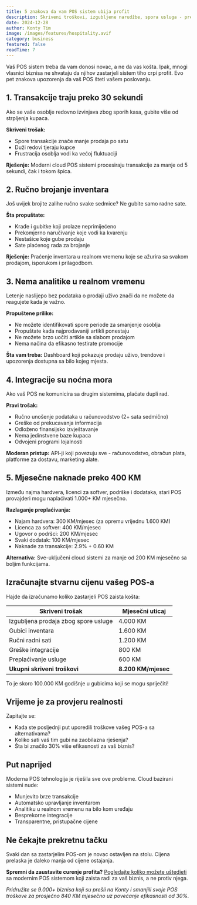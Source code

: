 ```yaml
---
title: 5 znakova da vam POS sistem ubija profit
description: Skriveni troškovi, izgubljene narudžbe, spora usluga - prepoznajte znakove upozorenja prije nego što bude kasno.
date: 2024-12-28
author: Konty Tim
image: /images/features/hospitality.avif
category: business
featured: false
readTime: 7
---
```


Vaš POS sistem treba da vam donosi novac, a ne da vas košta. Ipak, mnogi vlasnici biznisa ne shvataju da njihov zastarjeli sistem tiho crpi profit. Evo pet znakova upozorenja da vaš POS šteti vašem poslovanju.

## 1. Transakcije traju preko 30 sekundi

Ako se vaše osoblje redovno izvinjava zbog sporih kasa, gubite više od strpljenja kupaca.

**Skriveni trošak:**
- Spore transakcije znače manje prodaja po satu
- Duži redovi tjeraju kupce
- Frustracija osoblja vodi ka većoj fluktuaciji

**Rješenje:** Moderni cloud POS sistemi procesiraju transakcije za manje od 5 sekundi, čak i tokom špica.

## 2. Ručno brojanje inventara

Još uvijek brojite zalihe ručno svake sedmice? Ne gubite samo radne sate.

**Šta propuštate:**
- Krađe i gubitke koji prolaze neprimijećeno
- Prekomjerno naručivanje koje vodi ka kvarenju
- Nestašice koje gube prodaju
- Sate plaćenog rada za brojanje

**Rješenje:** Praćenje inventara u realnom vremenu koje se ažurira sa svakom prodajom, isporukom i prilagodbom.

## 3. Nema analitike u realnom vremenu

Letenje naslijepo bez podataka o prodaji uživo znači da ne možete da reagujete kada je važno.

**Propuštene prilike:**
- Ne možete identifikovati spore periode za smanjenje osoblja
- Propuštate kada najprodavaniji artikli ponestaju
- Ne možete brzo uočiti artikle sa slabom prodajom
- Nema načina da efikasno testirate promocije

**Šta vam treba:** Dashboard koji pokazuje prodaju uživo, trendove i upozorenja dostupna sa bilo kojeg mjesta.

## 4. Integracije su noćna mora

Ako vaš POS ne komunicira sa drugim sistemima, plaćate dupli rad.

**Pravi trošak:**
- Ručno unošenje podataka u računovodstvo (2+ sata sedmično)
- Greške od prekucavanja informacija
- Odloženo finansijsko izvještavanje
- Nema jedinstvene baze kupaca
- Odvojeni programi lojalnosti

**Moderan pristup:** API-ji koji povezuju sve - računovodstvo, obračun plata, platforme za dostavu, marketing alate.

## 5. Mjesečne naknade preko 400 KM

Između najma hardvera, licenci za softver, podrške i dodataka, stari POS provajderi mogu naplaćivati 1.000+ KM mjesečno.

**Razlaganje preplaćivanja:**
- Najam hardvera: 300 KM/mjesec (za opremu vrijednu 1.600 KM)
- Licenca za softver: 400 KM/mjesec
- Ugovor o podršci: 200 KM/mjesec
- Svaki dodatak: 100 KM/mjesec
- Naknade za transakcije: 2.9% + 0.60 KM

**Alternativa:** Sve-uključeni cloud sistemi za manje od 200 KM mjesečno sa boljim funkcijama.

## Izračunajte stvarnu cijenu vašeg POS-a

Hajde da izračunamo koliko zastarjeli POS zaista košta:

| Skriveni trošak | Mjesečni uticaj |
|----------------|-----------------|
| Izgubljena prodaja zbog spore usluge | 4.000 KM |
| Gubici inventara | 1.600 KM |
| Ručni radni sati | 1.200 KM |
| Greške integracije | 800 KM |
| Preplaćivanje usluge | 600 KM |
| **Ukupni skriveni troškovi** | **8.200 KM/mjesec** |

To je skoro 100.000 KM godišnje u gubicima koji se mogu spriječiti!

## Vrijeme je za provjeru realnosti

Zapitajte se:
- Kada ste posljednji put uporedili troškove vašeg POS-a sa alternativama?
- Koliko sati vaš tim gubi na zaobilazna rješenja?
- Šta bi značilo 30% više efikasnosti za vaš biznis?

## Put naprijed

Moderna POS tehnologija je riješila sve ove probleme. Cloud bazirani sistemi nude:
- Munjevito brze transakcije
- Automatsko upravljanje inventarom
- Analitiku u realnom vremenu na bilo kom uređaju
- Besprekorne integracije
- Transparentne, pristupačne cijene

## Ne čekajte prekretnu tačku

Svaki dan sa zastarjelim POS-om je novac ostavljen na stolu. Cijena prelaska je daleko manja od cijene ostajanja.

**Spremni da zaustavite curenje profita?** [Pogledajte koliko možete uštedjeti](/pricing) sa modernim POS sistemom koji zaista radi za vaš biznis, a ne protiv njega.

*Pridružite se 9.000+ biznisa koji su prešli na Konty i smanjili svoje POS troškove za prosječno 840 KM mjesečno uz povećanje efikasnosti od 30%.*
